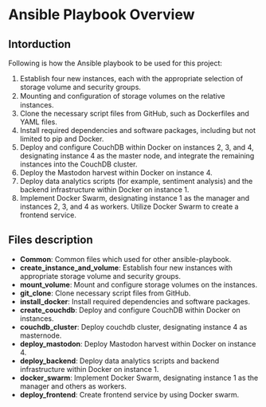 # Ansible Playbook Overview

## Intorduction

Following is how the Ansible playbook to be used for this project:

1. Establish four new instances, each with the appropriate selection of storage volume and security groups.
2. Mounting and conﬁguration of storage volumes on the relative instances.
3. Clone the necessary script files from GitHub, such as Dockerfiles and YAML files.
4. Install required dependencies and software packages, including but not limited to pip and Docker.
5. Deploy and configure CouchDB within Docker on instances 2, 3, and 4, designating instance 4 as the master node, and integrate the remaining instances into the CouchDB cluster.
6. Deploy the Mastodon harvest within Docker on instance 4.
7. Deploy data analytics scripts (for example, sentiment analysis) and the backend infrastructure within Docker on instance 1.
8. Implement Docker Swarm, designating instance 1 as the manager and instances 2, 3, and 4 as workers. Utilize Docker Swarm to create a frontend service.


## Files description

- **Common**: Common files which used for other ansible-playbook.
- **create_instance_and_volume**: Establish four new instances with appropriate storage volume and security groups.
- **mount_volume**: Mount and configure storage volumes on the instances.
- **git_clone**: Clone necessary script files from GitHub.
- **install_docker**: Install required dependencies and software packages.
- **create_couchdb**: Deploy and configure CouchDB within Docker on instances.
- **couchdb_cluster**: Deploy couchdb cluster, designating instance 4 as masternode.
- **deploy_mastodon**: Deploy Mastodon harvest within Docker on instance 4.
- **deploy_backend**: Deploy data analytics scripts and backend infrastructure within Docker on instance 1.
- **docker_swarm**: Implement Docker Swarm, designating instance 1 as the manager and others as workers.
- **deploy_frontend**: Create frontend service by using Docker swarm.

